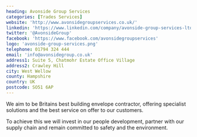 ```yaml
---
heading: Avonside Group Services
categories: [Trades Services]
website: 'http://www.avonsidegroupservices.co.uk/'
linkedin: 'https://www.linkedin.com/company/avonside-group-services-ltd'
twitter: '@AvonsideGroup'
facebook: 'https://www.facebook.com/avonsidegroupservices'
logo: 'avonside-group-services.png'
telephone: 01794 324 444
email: 'info@avonsidegroup.co.uk'
address1: Suite 5, Chatmohr Estate Office Village
address2: Crawley Hill
city: West Wellow
county: Hampshire
country: UK
postcode: SO51 6AP
---
```

We aim to be Britains best building envelope contractor, offering specialist solutions and the best service on offer to our customers.

To achieve this we will invest in our people development, partner with our supply chain and remain committed to safety and the environment.
